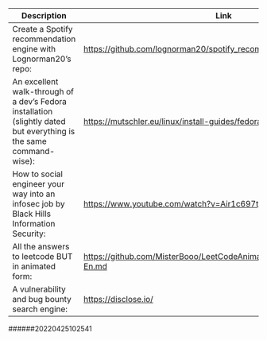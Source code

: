Description | Link
------------ | ------------
Create a Spotify recommendation engine with Lognorman20’s repo: | https://github.com/lognorman20/spotify_recommender
An excellent walk-through of a dev’s Fedora installation (slightly dated but everything is the same command-wise): | https://mutschler.eu/linux/install-guides/fedora-post-install/
How to social engineer your way into an infosec job by Black Hills Information Security: | https://www.youtube.com/watch?v=Air1c697tjw
All the answers to leetcode BUT in animated form: | https://github.com/MisterBooo/LeetCodeAnimation/blob/master/README-En.md
A vulnerability and bug bounty search engine: | https://disclose.io/
######20220425102541

